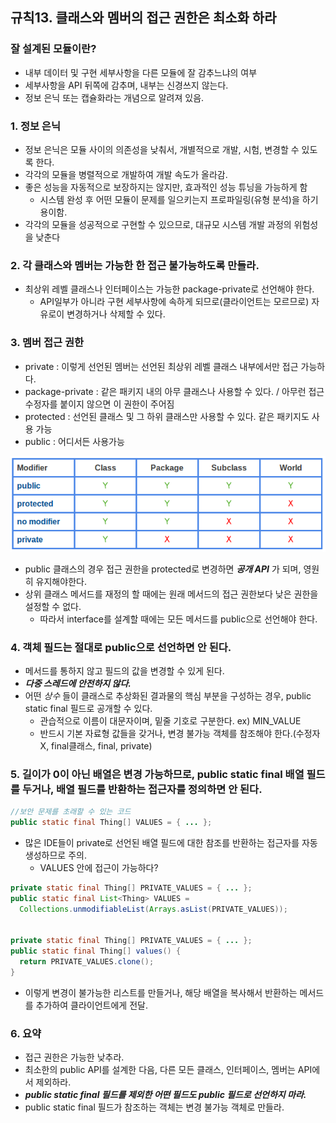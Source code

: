 ## 규칙13. 클래스와 멤버의 접근 권한은 최소화 하라

### 잘 설계된 모듈이란?
 - 내부 데이터 및 구현 세부사항을 다른 모듈에 잘 감추느냐의 여부
 - 세부사항을 API 뒤쪽에 감추며, 내부는 신경쓰지 않는다.
 - 정보 은닉 또는 캡슐화라는 개념으로 알려져 있음.

### 1. 정보 은닉
 - 정보 은닉은 모듈 사이의 의존성을 낮춰서, 개별적으로 개발, 시험, 변경할 수 있도록 한다.
 - 각각의 모듈을 병렬적으로 개발하여 개발 속도가 올라감.
 - 좋은 성능을 자동적으로 보장하지는 않지만, 효과적인 성능 튜닝을 가능하게 함
   + 시스템 완성 후 어떤 모듈이 문제를 일으키는지 프로파일링(유형 분석)을 하기 용이함.
 - 각각의 모듈을 성공적으로 구현할 수 있으므로, 대규모 시스템 개발 과정의 위험성을 낮춘다


### 2. 각 클래스와 멤버는 가능한 한 접근 불가능하도록 만들라.
 - 최상위 레벨 클래스나 인터페이스는 가능한 package-private로 선언해야 한다.
    + API일부가 아니라 구현 세부사항에 속하게 되므로(클라이언트는 모르므로) 자유로이 변경하거나 삭제할 수 있다.

### 3. 멤버 접근 권한
 - private : 이렇게 선언된 멤버는 선언된 최상위 레벨 클래스 내부에서만 접근 가능하다.
 - package-private : 같은 패키지 내의 아무 클래스나 사용할 수 있다. / 아무런 접근 수정자를 붙이지 않으면 이 권한이 주어짐
 - protected : 선언된 클래스 및 그 하위 클래스만 사용할 수 있다. 같은 패키지도 사용 가능
 - public : 어디서든 사용가능

 ![Alt text](images/access-level.png)

 - public 클래스의 경우 접근 권한을 protected로 변경하면 ***공개 API*** 가 되며, 영원히 유지해야한다.
 - 상위 클래스 메서드를 재정의 할 때에는 원래 메서드의 접근 권한보다 낮은 권한을 설정할 수 없다.
   + 따라서 interface를 설계할 때에는 모든 메서드를 public으로 선언해야 한다.

### 4. 객체 필드는 절대로 public으로 선언하면 안 된다.
 - 메서드를 통하지 않고 필드의 값을 변경할 수 있게 된다.
 - ***다중 스레드에 안전하지 않다.***
 - 어떤 *상수* 들이 클래스로 추상화된 결과물의 핵심 부분을 구성하는 경우, public static final 필드로 공개할 수 있다.
   + 관습적으로 이름이 대문자이며, 밑줄 기호로 구분한다. ex) MIN_VALUE
   + 반드시 기본 자료형 값들을 갖거나, 변경 불가능 객체를 참조해야 한다.(수정자X, final클래스, final, private)

### 5. 길이가 0이 아닌 배열은 변경 가능하므로, public static final 배열 필드를 두거나, 배열 필드를 반환하는 접근자를 정의하면 안 된다.

```JAVA
//보안 문제를 초래할 수 있는 코드
public static final Thing[] VALUES = { ... };
```
 - 많은 IDE들이 private로 선언된 배열 필드에 대한 참조를 반환하는 접근자를 자동 생성하므로 주의.
   + VALUES 안에 접근이 가능하다?

```JAVA
private static final Thing[] PRIVATE_VALUES = { ... };
public static final List<Thing> VALUES =
  Collections.unmodifiableList(Arrays.asList(PRIVATE_VALUES));


private static final Thing[] PRIVATE_VALUES = { ... };
public static final Thing[] values() {
  return PRIVATE_VALUES.clone();
}
```

- 이렇게 변경이 불가능한 리스트를 만들거나, 해당 배열을 복사해서 반환하는 메서드를 추가하여 클라이언트에게 전달.

### 6. 요약
 - 접근 권한은 가능한 낮추라.
 - 최소한의 public API를 설계한 다음, 다른 모든 클래스, 인터페이스, 멤버는 API에서 제외하라.
 - ***public static final 필드를 제외한 어떤 필드도 public 필드로 선언하지 마라.***
 - public static final 필드가 참조하는 객체는 변경 불가능 객체로 만들라.
 
